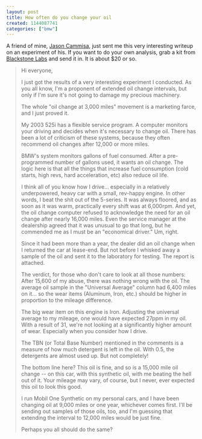 ```yaml
---
layout: post
title: How often do you change your oil
created: 1144087741
categories: ["bmw"]
---
```

A friend of mine, <a href="http://www.jasoncammisa.com/">Jason Cammisa</a>, just sent me this very interesting writeup on an experiment of his. If you want to do your own analysis, grab a kit from <a href="http://www.blackstone-labs.com/">Blackstone Labs</a> and send it in. It is about $20 or so.

<blockquote>
Hi everyone,

I just got the results of a very interesting experiment I conducted.  As you all know, I'm a proponent of extended oil change intervals, but only if I'm sure it's not going to damage my precious machinery.

The whole "oil change at 3,000 miles" movement is a marketing farce, and I just proved it.

My 2003 525i has a flexible service program.  A computer monitors your driving and decides when it's necessary to change oil.  There has been a lot of criticism of these systems, because they often recommend oil changes after 12,000 or more miles.

BMW's system monitors gallons of fuel consumed.  After a pre-programmed number of gallons used, it wants an oil change.  The logic here is that all the things that increase fuel consumption (cold starts, high revs, hard acceleration, etc) also reduce oil life.

I think all of you know how I drive... especially in a relatively underpowered, heavy car with a small, rev-happy engine.  In other words, I beat the shit out of the 5-series.  It was always floored, and as soon as it was warm, practically every shift was at 6,000rpm.   And yet, the oil change computer refused to acknowledge the need for an oil change after nearly 16,000 miles.  Even the service manager at the dealership agreed that it was unusual to go that long, but he commended me as I must be an "economical driver."  Um, right.

Since it had been more than a year, the dealer did an oil change when I returned the car at lease-end.  But not before I whisked away a sample of the oil and sent it to the laboratory for testing.  The report is attached.

The verdict, for those who don't care to look at all those numbers:  After 15,600 of my abuse, there was nothing wrong with the oil.  The average oil sample in the "Universal Average" column had 6,400 miles on it... so the wear items (Aluminum, Iron, etc.) should be higher in proportion to the mileage difference.

The big wear item on this engine is Iron.  Adjusting the universal average to my mileage, one would have expected 27ppm in my oil.  With a result of 31, we're not looking at a significantly higher amount of wear.  Especially when you consider how I drive.

The TBN (or Total Base Number) mentioned in the comments is a measure of how much detergent is left in the oil.  With 0.5, the detergents are almost used up.  But not completely!

The bottom line here?  This oil is fine, and so is a 15,000 mile oil change -- on this car, with this synthetic oil, with me beating the hell out of it.  Your mileage may vary, of course, but I never, ever expected this oil to look this good.

I run Mobil One Synthetic on my personal cars, and I have been changing oil at 9,000 miles or one year, whichever comes first.  I'll be sending out samples of those oils, too, and I'm guessing that extending the interval to 12,000 miles would be just fine.

Perhaps you all should do the same?
</blockquote>
